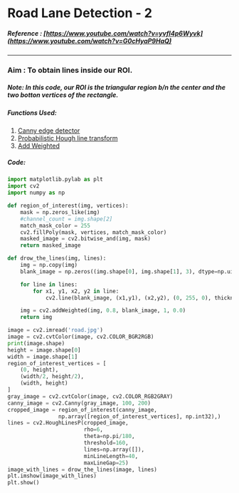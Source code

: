 # Road Lane Detection - 2
##### Reference : [https://www.youtube.com/watch?v=yvfI4p6Wyvk](https://www.youtube.com/watch?v=G0cHyaP9HaQ)
_________________________________________________________________________________________________________________________________________
### Aim : To obtain lines inside our ROI.
##### Note: In this code, our ROI is the triangular region b/n the center and the two botton vertices of the rectangle. 
##### Functions Used:
1. [Canny edge detector](https://github.com/MananKGarg/SOC_20_Virtual_Keyboard/blob/master/SoC_OpenCV-master/20.%20%20(Aanal)%20Canny%20Edge%20Detection%20in%20OpenCV.md)
2. [Probabilistic Hough line transform](https://github.com/MananKGarg/SOC_20_Virtual_Keyboard/blob/master/SoC_OpenCV-master/30.%20Probabilistic%20Hough%20Transform%20using%20HoughLinesP.md) 
3. [Add Weighted](https://github.com/MananKGarg/SOC_20_Virtual_Keyboard/blob/master/SoC_OpenCV-master/10.%20(Aashuraj_Hassani)%20cv.split%2C%20cv.merge%2C%20cv.resize%2C%20cv.add%2C%20cv.addWeighted%2C%20ROI.md)

##### Code:
```python
import matplotlib.pylab as plt
import cv2
import numpy as np

def region_of_interest(img, vertices):
    mask = np.zeros_like(img)                                           
    #channel_count = img.shape[2]
    match_mask_color = 255                                                         #done in the previous video
    cv2.fillPoly(mask, vertices, match_mask_color)
    masked_image = cv2.bitwise_and(img, mask)
    return masked_image

def drow_the_lines(img, lines):
    img = np.copy(img)                                                             #copy to protect original image
    blank_image = np.zeros((img.shape[0], img.shape[1], 3), dtype=np.uint8)        #blank image with same dimentions

    for line in lines:
        for x1, y1, x2, y2 in line:                                                #coordinates of line ends
            cv2.line(blank_image, (x1,y1), (x2,y2), (0, 255, 0), thickness=10)     #draw this line

    img = cv2.addWeighted(img, 0.8, blank_image, 1, 0.0)                           #Add this to original to see the lines there
    return img

image = cv2.imread('road.jpg')
image = cv2.cvtColor(image, cv2.COLOR_BGR2RGB)
print(image.shape)
height = image.shape[0]
width = image.shape[1]                                                            #Done in the previous video
region_of_interest_vertices = [
    (0, height),
    (width/2, height/2),
    (width, height)
]
gray_image = cv2.cvtColor(image, cv2.COLOR_RGB2GRAY)
canny_image = cv2.Canny(gray_image, 100, 200)
cropped_image = region_of_interest(canny_image,
                np.array([region_of_interest_vertices], np.int32),)
lines = cv2.HoughLinesP(cropped_image,                                           #lines has our coordinates as a nested list
                        rho=6,
                        theta=np.pi/180,
                        threshold=160,
                        lines=np.array([]),
                        minLineLength=40,
                        maxLineGap=25)
image_with_lines = drow_the_lines(image, lines)
plt.imshow(image_with_lines)
plt.show()
```
